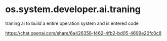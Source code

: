 # os.system.developer.ai.traning
traning ai to build a entire operation system and is entered code

https://chat.openai.com/share/6a426358-f462-4fb2-bd05-4699e20fc0c8
